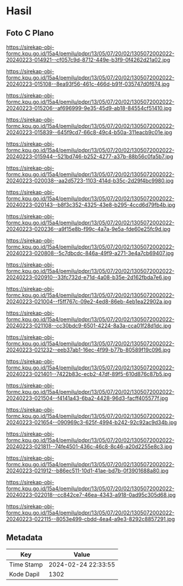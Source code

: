 # Hasil

## Foto C Plano

https://sirekap-obj-formc.kpu.go.id/15a4/pemilu/pdpr/13/05/07/20/02/1305072002022-20240223-014921--cf057c9d-8712-449e-b3f9-0f4262d21a02.jpg

https://sirekap-obj-formc.kpu.go.id/15a4/pemilu/pdpr/13/05/07/20/02/1305072002022-20240223-015108--8ea93f56-461c-466d-b91f-035747d0f674.jpg

https://sirekap-obj-formc.kpu.go.id/15a4/pemilu/pdpr/13/05/07/20/02/1305072002022-20240223-015206--af696999-9e35-45d9-ab18-84554cf51410.jpg

https://sirekap-obj-formc.kpu.go.id/15a4/pemilu/pdpr/13/05/07/20/02/1305072002022-20240223-015839--645f9cd7-66c8-49c4-b50a-311eacb9c01e.jpg

https://sirekap-obj-formc.kpu.go.id/15a4/pemilu/pdpr/13/05/07/20/02/1305072002022-20240223-015944--521bd746-b252-4277-a37b-88b56c0fa5b7.jpg

https://sirekap-obj-formc.kpu.go.id/15a4/pemilu/pdpr/13/05/07/20/02/1305072002022-20240223-020038--aa2d5723-1103-414d-b35c-2d29f4bc9980.jpg

https://sirekap-obj-formc.kpu.go.id/15a4/pemilu/pdpr/13/05/07/20/02/1305072002022-20240223-020143--b8f3c352-4325-43e8-b295-4ccd6d79fb4b.jpg

https://sirekap-obj-formc.kpu.go.id/15a4/pemilu/pdpr/13/05/07/20/02/1305072002022-20240223-020236--a9f15e8b-f99c-4a7a-9e5a-fde60e25fc9d.jpg

https://sirekap-obj-formc.kpu.go.id/15a4/pemilu/pdpr/13/05/07/20/02/1305072002022-20240223-020808--5c7dbcdc-846a-49f9-a271-3e4a7cb69407.jpg

https://sirekap-obj-formc.kpu.go.id/15a4/pemilu/pdpr/13/05/07/20/02/1305072002022-20240223-020910--33fc732d-e71d-4a08-b35e-2d162fbda7e6.jpg

https://sirekap-obj-formc.kpu.go.id/15a4/pemilu/pdpr/13/05/07/20/02/1305072002022-20240223-021004--f5ff767c-09e2-4ed8-86eb-4eb1ea22902a.jpg

https://sirekap-obj-formc.kpu.go.id/15a4/pemilu/pdpr/13/05/07/20/02/1305072002022-20240223-021108--cc30bdc9-6501-4224-8a3a-cca01f28d1dc.jpg

https://sirekap-obj-formc.kpu.go.id/15a4/pemilu/pdpr/13/05/07/20/02/1305072002022-20240223-021232--eeb37ab1-16ec-4f99-b77b-80589f19c096.jpg

https://sirekap-obj-formc.kpu.go.id/15a4/pemilu/pdpr/13/05/07/20/02/1305072002022-20240223-021401--7422b83c-ecb2-47df-89f5-610d876c87b5.jpg

https://sirekap-obj-formc.kpu.go.id/15a4/pemilu/pdpr/13/05/07/20/02/1305072002022-20240223-021504--f4141a43-6ba2-4428-96d3-facff405577f.jpg

https://sirekap-obj-formc.kpu.go.id/15a4/pemilu/pdpr/13/05/07/20/02/1305072002022-20240223-021654--090969c3-625f-4994-b242-92c92ac9d34b.jpg

https://sirekap-obj-formc.kpu.go.id/15a4/pemilu/pdpr/13/05/07/20/02/1305072002022-20240223-021811--74fe4501-436c-46c8-8c46-a20d2255e8c3.jpg

https://sirekap-obj-formc.kpu.go.id/15a4/pemilu/pdpr/13/05/07/20/02/1305072002022-20240223-021912--b86ec511-10d1-41ae-bd7b-0f3901688a80.jpg

https://sirekap-obj-formc.kpu.go.id/15a4/pemilu/pdpr/13/05/07/20/02/1305072002022-20240223-022018--cc842ce7-46ea-4343-a918-0ad95c305d68.jpg

https://sirekap-obj-formc.kpu.go.id/15a4/pemilu/pdpr/13/05/07/20/02/1305072002022-20240223-022115--8053e499-cbdd-4ea4-a9e3-8292c8857291.jpg


## Metadata

| Key        | Value               |
| ---------- | ------------------- |
| Time Stamp | 2024-02-24 22:33:55 |
| Kode Dapil | 1302                |



